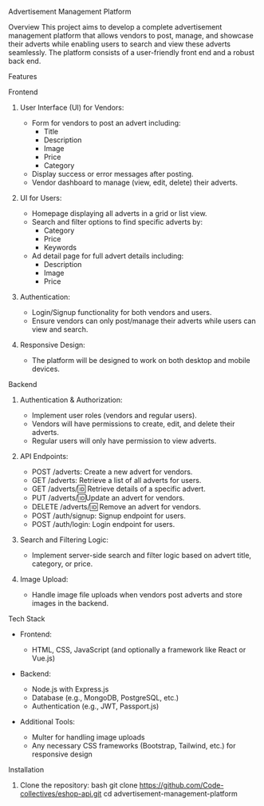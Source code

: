  Advertisement Management Platform

Overview
This project aims to develop a complete advertisement management platform that allows vendors to post, manage, and showcase their adverts while enabling users to search and view these adverts seamlessly. The platform consists of a user-friendly front end and a robust back end.

 Features

 Frontend
1. User Interface (UI) for Vendors:
   - Form for vendors to post an advert including:
     - Title
     - Description
     - Image
     - Price
     - Category
   - Display success or error messages after posting.
   - Vendor dashboard to manage (view, edit, delete) their adverts.

2. UI for Users:
   - Homepage displaying all adverts in a grid or list view.
   - Search and filter options to find specific adverts by:
     - Category
     - Price
     - Keywords
   - Ad detail page for full advert details including:
     - Description
     - Image
     - Price

3. Authentication:
   - Login/Signup functionality for both vendors and users.
   - Ensure vendors can only post/manage their adverts while users can view and search.

4. Responsive Design:
   - The platform will be designed to work on both desktop and mobile devices.

 Backend
1. Authentication & Authorization:
   - Implement user roles (vendors and regular users).
   - Vendors will have permissions to create, edit, and delete their adverts.
   - Regular users will only have permission to view adverts.

2. API Endpoints:
   - POST /adverts: Create a new advert for vendors.
   - GET /adverts: Retrieve a list of all adverts for users.
   - GET /adverts/:id: Retrieve details of a specific advert.
   - PUT /adverts/:id:Update an advert for vendors.
   - DELETE /adverts/:id: Remove an advert for vendors.
   - POST /auth/signup: Signup endpoint for users.
   - POST /auth/login: Login endpoint for users.

3. Search and Filtering Logic:
   - Implement server-side search and filter logic based on advert title, category, or price.

4. Image Upload:
   - Handle image file uploads when vendors post adverts and store images in the backend.

Tech Stack
- Frontend:
  - HTML, CSS, JavaScript (and optionally a framework like React or Vue.js)
  
- Backend: 
  - Node.js with Express.js
  - Database (e.g., MongoDB, PostgreSQL, etc.)
  - Authentication (e.g., JWT, Passport.js)
  
- Additional Tools:
  - Multer for handling image uploads
  - Any necessary CSS frameworks (Bootstrap, Tailwind, etc.) for responsive design

 Installation
1. Clone the repository:
   bash
   git clone https://github.com/Code-collectives/eshop-api.git
   cd advertisement-management-platform

